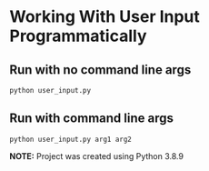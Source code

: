 # Working With User Input Programmatically

## Run with no command line args
`python user_input.py`

## Run with command line args
`python user_input.py arg1 arg2`

**NOTE:** Project was created using Python 3.8.9
